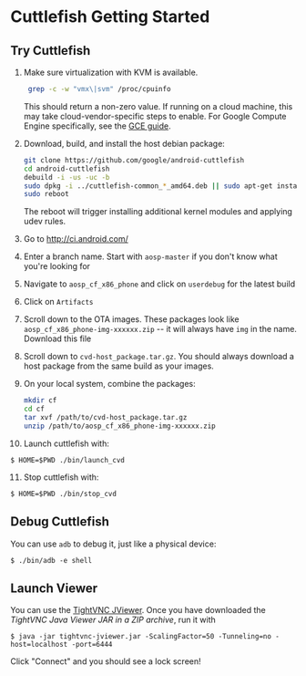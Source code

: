 # Cuttlefish Getting Started

## Try Cuttlefish

1. Make sure virtualization with KVM is available.

   ```bash
    grep -c -w "vmx\|svm" /proc/cpuinfo
    ```

   This should return a non-zero value. If running on a cloud machine, this may
   take cloud-vendor-specific steps to enable. For Google Compute Engine
   specifically, see the [GCE guide].

   [GCE guide]: https://cloud.google.com/compute/docs/instances/enable-nested-virtualization-vm-instances

2. Download, build, and install the host debian package:

   ```bash
   git clone https://github.com/google/android-cuttlefish
   cd android-cuttlefish
   debuild -i -us -uc -b
   sudo dpkg -i ../cuttlefish-common_*_amd64.deb || sudo apt-get install -f
   sudo reboot
   ```

   The reboot will trigger installing additional kernel modules and applying
   udev rules.

3. Go to http://ci.android.com/
4. Enter a branch name. Start with `aosp-master` if you don't know what you're
   looking for
5. Navigate to `aosp_cf_x86_phone` and click on `userdebug` for the latest build
6. Click on `Artifacts`
7. Scroll down to the OTA images. These packages look like
   `aosp_cf_x86_phone-img-xxxxxx.zip` -- it will always have `img` in the name.
   Download this file
8. Scroll down to `cvd-host_package.tar.gz`. You should always download a host
   package from the same build as your images.
9. On your local system, combine the packages:

   ```bash
   mkdir cf
   cd cf
   tar xvf /path/to/cvd-host_package.tar.gz
   unzip /path/to/aosp_cf_x86_phone-img-xxxxxx.zip
   ```

10. Launch cuttlefish with:

   `$ HOME=$PWD ./bin/launch_cvd`

11. Stop cuttlefish with:

   `$ HOME=$PWD ./bin/stop_cvd`

## Debug Cuttlefish

You can use `adb` to debug it, just like a physical device:

   `$ ./bin/adb -e shell`

## Launch Viewer

You can use the [TightVNC JViewer](https://www.tightvnc.com/download.php). Once
you have downloaded the *TightVNC Java Viewer JAR in a ZIP archive*, run it with

   `$ java -jar tightvnc-jviewer.jar -ScalingFactor=50 -Tunneling=no -host=localhost -port=6444`

Click "Connect" and you should see a lock screen!
